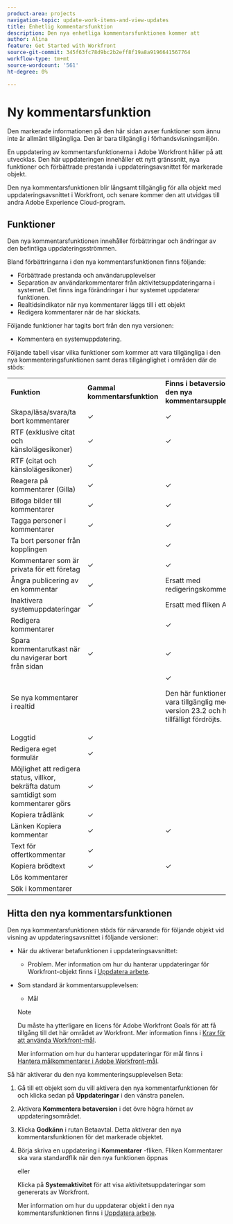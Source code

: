 ```yaml
---
product-area: projects
navigation-topic: update-work-items-and-view-updates
title: Enhetlig kommentarsfunktion
description: Den nya enhetliga kommentarsfunktionen kommer att
author: Alina
feature: Get Started with Workfront
source-git-commit: 345f63fc78d9bc2b2eff8f19a8a9196641567764
workflow-type: tm+mt
source-wordcount: '561'
ht-degree: 0%

---
```



# Ny kommentarsfunktion

<span class="preview">Den markerade informationen på den här sidan avser funktioner som ännu inte är allmänt tillgängliga. Den är bara tillgänglig i förhandsvisningsmiljön.</span>

En uppdatering av kommentarsfunktionerna i Adobe Workfront håller på att utvecklas. Den här uppdateringen innehåller ett nytt gränssnitt, nya funktioner och förbättrade prestanda i uppdateringsavsnittet för markerade objekt.

Den nya kommentarsfunktionen blir långsamt tillgänglig för alla objekt med uppdateringsavsnittet i Workfront, och senare kommer den att utvidgas till andra Adobe Experience Cloud-program.

## Funktioner

Den nya kommentarsfunktionen innehåller förbättringar och ändringar av den befintliga uppdateringsströmmen.

<!-- Previous content here - replaced with the table below: 

>[!IMPORTANT]
>The Unified Commenting Experience features listed below are currently only available in Adobe Workfront Goals.

* **Creating comments**

    You can create a new comment, format it with rich text, and tag others to be notified. For more information on creating comments, see [Manage goal comments](/help/quicksilver/workfront-goals/goal-management/manage-goal-comments.md).

* **Responding to comments**

    You can react to a comment with a like or reply with a new comment in-thread that can notify the original commenter and owner of the object.

* **System Activity**
    
    System-generated updates for an object are now listed seperately from comments made in the update tab. For more information on viewing the System Activity stream, see step 11 of [Manage goal comments](/help/quicksilver/workfront-goals/goal-management/manage-goal-comments.md).

-->

Bland förbättringarna i den nya kommentarsfunktionen finns följande:

* Förbättrade prestanda och användarupplevelser
* Separation av användarkommentarer från aktivitetsuppdateringarna i systemet. Det finns inga förändringar i hur systemet uppdaterar funktionen.
* Realtidsindikator när nya kommentarer läggs till i ett objekt
* Redigera kommentarer när de har skickats.

Följande funktioner har tagits bort från den nya versionen:

* Kommentera en systemuppdatering.

Följande tabell visar vilka funktioner som kommer att vara tillgängliga i den nya kommenteringsfunktionen samt deras tillgänglighet i områden där de stöds:

<table>
  <tr>
   <td><strong>Funktion </strong>
   </td>
   <td><strong>Gammal kommentarsfunktion </strong>
   </td>
   <td><strong>Finns i betaversionen av den nya kommentarsupplevelsen </strong>
   </td>
   <td><strong>Kommer att introduceras i den nya kommentarsfunktionen </strong>
   </td>
   <td><strong>När kommer att introduceras i den nya kommentarsfunktionen </strong>
   </td>
   <td><strong>Forskning </strong>
   </td>
  </tr>
  <tr>
   <td>Skapa/läsa/svara/ta bort kommentarer 
   </td>
   <td>✓ 
  </td>
   <td>✓ 
   </td>
   <td> 
   </td>
   <td> 
   </td>
   <td> 
   </td>
  </tr>
  <tr>
   <td>RTF (exklusive citat och känslolägesikoner)
   </td>
   <td>✓ 
   </td>
   <td><span class="preview">✓</span> 
   </td>
   <td> 
   </td>
   <td> 
   </td>
   <td> 
   </td>
  </tr>
  <tr>
 <tr>
   <td>RTF (citat och känslolägesikoner)
   </td>
   <td>✓ 
   </td>
   <td> 
   </td>
   <td> ✓
   </td>
   <td> 2 kv 2023
   </td>
   <td> 
   </td>
  </tr>
  <tr>

<td>Reagera på kommentarer (Gilla) 
   </td>
   <td>✓ 
   </td>
   <td>✓ 
   </td>
   <td> 
   </td>
   <td> 
   </td>
   <td> 
   </td>
  </tr>
  <tr>
   <td>Bifoga bilder till kommentarer 
   </td>
   <td>✓ 
   </td>
   <td>✓ 
   </td>
   <td> 
   </td>
   <td> 
   </td>
   <td> 
   </td>
  </tr>
  <tr>
   <td>Tagga personer i kommentarer 
   </td>
   <td>✓ 
   </td>
   <td>✓ 
   </td>
   <td> 
   </td>
   <td> 
   </td>
   <td> 
   </td>
  </tr>
  <tr>
   <td>Ta bort personer från kopplingen 
   </td>
   <td> 
   </td>
   <td><span class="preview">✓ </span>
   </td>
   <td> 
   </td>
   <td> 
   </td>
   <td> 
   </td>
  </tr>
  <tr>
   <td>Kommentarer som är privata för ett företag 
   </td>
   <td>✓ 
   </td>
   <td>✓ 
   </td>
   <td> 
   </td>
   <td> 
   </td>
   <td> 
   </td>
  </tr>
  <tr>
   <td>Ångra publicering av en kommentar 
   </td>
   <td>✓ 
   </td>
   <td><span class="preview">Ersatt med redigeringskommentar </span>
   </td>
   <td> 
   </td>
   <td> 
   </td>
   <td> 
   </td>
  </tr>
  <tr>
   <td>Inaktivera systemuppdateringar 
   </td>
   <td>✓ 
   </td>
   <td>Ersatt med fliken Aktivitet 
   </td>
   <td> 
   </td>
   <td> 
   </td>
   <td> 
   </td>
  </tr>
  <tr>
   <td>Redigera kommentarer 
   </td>
   <td> 
   </td>
   <td><span class="preview">✓</span> 
   </td>
   <td> 
   </td>
   <td> 
   </td>
   <td> 
   </td>
  </tr>
  <tr>
   <td>Spara kommentarutkast när du navigerar bort från sidan 
   </td>
   <td>✓ 
   </td>
   <td>✓ 
   </td>
   <td> 
   </td>
   <td> 
   </td>
   <td> 
   </td>
  </tr>
  <tr>
   <td>Se nya kommentarer i realtid 
   </td>
   <td> 
   </td>
   <td><span class="preview">✓</span>
   <p><span class="preview">Den här funktionen bör vara tillgänglig med version 23.2 och har tillfälligt fördröjts.</span> 
   </td>
   <td> 
   </td>
   <td> 
   </td>
   <td> 
   </td>
  </tr>
  <tr>
   <td>Loggtid 
   </td>
   <td>✓ 
   </td>
   <td> 
   </td>
   <td> 
   </td>
   <td> 
   </td>
   <td>✓ 
   </td>
  </tr>
  <tr>
   <td>Redigera eget formulär 
   </td>
   <td>✓ 
   </td>
   <td> 
   </td>
   <td> 
   </td>
   <td> 
   </td>
   <td>✓ 
   </td>
  </tr>
  <tr>
   <td>Möjlighet att redigera status, villkor, bekräfta datum samtidigt som kommentarer görs 
   </td>
   <td>✓ 
   </td>
   <td> 
   </td>
   <td> 
   </td>
   <td> 
   </td>
   <td>✓ 
   </td>
  </tr>
  <tr>
   <td>Kopiera trådlänk 
   </td>
   <td>✓ 
   </td>
   <td> 
   </td>
   <td>✓ 
   </td>
   <td>2 kv 2023 
   </td>
   <td> 
   </td>
  </tr>
  <tr>
   <td>Länken Kopiera kommentar 
   </td>
   <td>✓ 
   </td>
   <td> <span class="preview">✓</span>
   </td>
   <td> 
   </td>
   <td> 
   </td>
   <td> 
   </td>
  </tr>
  <tr>
   <td>Text för offertkommentar 
   </td>
   <td>✓ 
   </td>
   <td> 
   </td>
   <td>✓ 
   </td>
   <td>2 kv 2023 
   </td>
   <td> 
   </td>
  </tr>
  <tr>
   <td>Kopiera brödtext 
   </td>
   <td>✓ 
   </td>
   <td> <span class="preview">✓</span>
   </td>
   <td> 
   </td>
   <td>
   </td>
   <td> 
   </td>
  </tr>
  <tr>
   <td>Lös kommentarer 
   </td>
   <td> 
   </td>
   <td> 
   </td>
   <td>✓ 
   </td>
   <td>3 kv 2023 
   </td>
   <td>✓ 
   </td>
  </tr>
  <tr>
   <td>Sök i kommentarer 
   </td>
   <td> 
   </td>
   <td> 
   </td>
   <td>✓ 
   </td>
   <td>3 kv 2023 
   </td>
   <td>✓ 
   </td>
  </tr>
</table>


## Hitta den nya kommentarsfunktionen

Den nya kommentarsfunktionen stöds för närvarande för följande objekt vid visning av uppdateringsavsnittet i följande versioner:

* När du aktiverar betafunktionen i uppdateringsavsnittet:

   <div class="preview">

   * Problem.
   Mer information om hur du hanterar uppdateringar för Workfront-objekt finns i [Uppdatera arbete](../../workfront-basics/updating-work-items-and-viewing-updates/update-work.md).

   </div>

* Som standard är kommentarsupplevelsen:

   * Mål
   >[!NOTE]
   >
   >Du måste ha ytterligare en licens för Adobe Workfront Goals för att få tillgång till det här området av Workfront. Mer information finns i [Krav för att använda Workfront-mål](../../workfront-goals/goal-management/access-needed-for-wf-goals.md).

   Mer information om hur du hanterar uppdateringar för mål finns i [Hantera målkommentarer i Adobe Workfront-mål](../../workfront-goals/goal-management/manage-goal-comments.md).


<div class="preview">

Så här aktiverar du den nya kommenteringsupplevelsen Beta:

1. Gå till ett objekt som du vill aktivera den nya kommentarfunktionen för och klicka sedan på **Uppdateringar** i den vänstra panelen.
1. Aktivera **Kommentera betaversion** i det övre högra hörnet av uppdateringsområdet.
1. Klicka **Godkänn** i rutan Betaavtal. Detta aktiverar den nya kommentarsfunktionen för det markerade objektet.
1. Börja skriva en uppdatering i **Kommentarer** -fliken. Fliken Kommentarer ska vara standardflik när den nya funktionen öppnas

   eller

   Klicka på  **Systemaktivitet** för att visa aktivitetsuppdateringar som genererats av Workfront.

   Mer information om hur du uppdaterar objekt i den nya kommentarsfunktionen finns i [Uppdatera arbete](../updating-work-items-and-viewing-updates/update-work.md).

</div>
